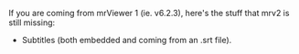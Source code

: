If you are coming from mrViewer 1 (ie. v6.2.3), here's the stuff that
mrv2 is still missing:

- Subtitles (both embedded and coming from an .srt file).
